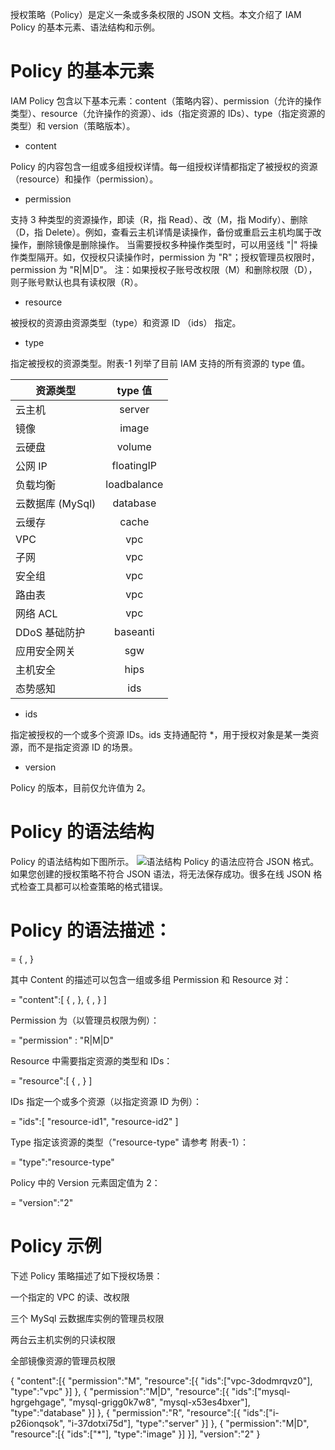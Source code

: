 授权策略（Policy）是定义一条或多条权限的 JSON 文档。本文介绍了 IAM Policy 的基本元素、语法结构和示例。

# Policy 的基本元素
IAM Policy 包含以下基本元素：content（策略内容）、permission（允许的操作类型）、resource（允许操作的资源）、ids（指定资源的 IDs）、type（指定资源的类型）和 version（策略版本）。

 - content

Policy 的内容包含一组或多组授权详情。每一组授权详情都指定了被授权的资源（resource）和操作（permission）。

 - permission

支持 3 种类型的资源操作，即读（R，指 Read）、改（M，指 Modify）、删除（D，指 Delete）。例如，查看云主机详情是读操作，备份或重启云主机均属于改操作，删除镜像是删除操作。
当需要授权多种操作类型时，可以用竖线 "|" 将操作类型隔开。如，仅授权只读操作时，permission 为 "R"；授权管理员权限时，permission 为 "R|M|D"。
注：如果授权子账号改权限（M）和删除权限（D），则子账号默认也具有读权限（R）。

 - resource

被授权的资源由资源类型（type）和资源 ID （ids） 指定。

 - type

指定被授权的资源类型。附表-1 列举了目前 IAM 支持的所有资源的 type 值。

|资源类型|type 值|
|---|:--:|
云主机|server
镜像|image
云硬盘|volume
公网 IP|floatingIP
负载均衡|loadbalance
云数据库 (MySql)|database
云缓存|cache
VPC|vpc
子网|vpc
安全组|vpc
路由表|vpc
网络 ACL|vpc
DDoS 基础防护|baseanti
应用安全网关|sgw
主机安全|hips
态势感知|ids

 - ids

指定被授权的一个或多个资源 IDs。ids 支持通配符 *，用于授权对象是某一类资源，而不是指定资源 ID 的场景。

 - version

Policy 的版本，目前仅允许值为 2。

# Policy 的语法结构
Policy 的语法结构如下图所示。
![语法结构](https://github.com/jdcloudcom/cn/blob/edit/image/IAM/Strategy%20Management/policy%E8%AF%AD%E6%B3%95%E7%BB%93%E6%9E%84.png)
Policy 的语法应符合 JSON 格式。如果您创建的授权策略不符合 JSON 语法，将无法保存成功。很多在线 JSON 格式检查工具都可以检查策略的格式错误。

# Policy 的语法描述：

<policy> =
{
          <content>,
          <version>
}

其中 Content 的描述可以包含一组或多组 Permission 和 Resource 对：

<content> = 
"content":[
          {
                    <permission>,
                    <resource>
          },
          {
                    <permission>,
                    <resource>
          }
]

Permission 为（以管理员权限为例）：

<permission> = 
"permission" : "R|M|D"

Resource 中需要指定资源的类型和 IDs：

<resource> =
"resource":[
          {
                    <ids>,
                    <type>
          }
]

IDs 指定一个或多个资源（以指定资源 ID 为例）：

<ids> = 
"ids":[
          "resource-id1",
          "resource-id2"
]

Type 指定该资源的类型（"resource-type" 请参考 附表-1）：

<type>  = 
"type":"resource-type"

Policy 中的 Version 元素固定值为 2：

<version> = 
"version":"2"

# Policy 示例
下述 Policy 策略描述了如下授权场景：

一个指定的 VPC 的读、改权限

三个 MySql 云数据库实例的管理员权限

两台云主机实例的只读权限

全部镜像资源的管理员权限

{
          "content":[{
                    "permission":"M",
                    "resource":[{
                              "ids":["vpc-3dodmrqvz0"],
                              "type":"vpc"
                    }]
          },
          {
                    "permission":"M|D",
                    "resource":[{
                              "ids":["mysql-hgrgehgage",
                                       "mysql-grigg0k7w8",
                                       "mysql-x53es4bxer"],
                              "type":"database"
                    }]
          }, 
          {
                    "permission":"R",
                    "resource":[{
                              "ids":["i-p26ionqsok",
                                       "i-37dotxi75d"],
                              "type":"server"
                    }]
          },
          {
                    "permission":"M|D",
                    "resource":[{
                              "ids":["*"],
                              "type":"image"
                    }]
          }],
          "version":"2"
}
